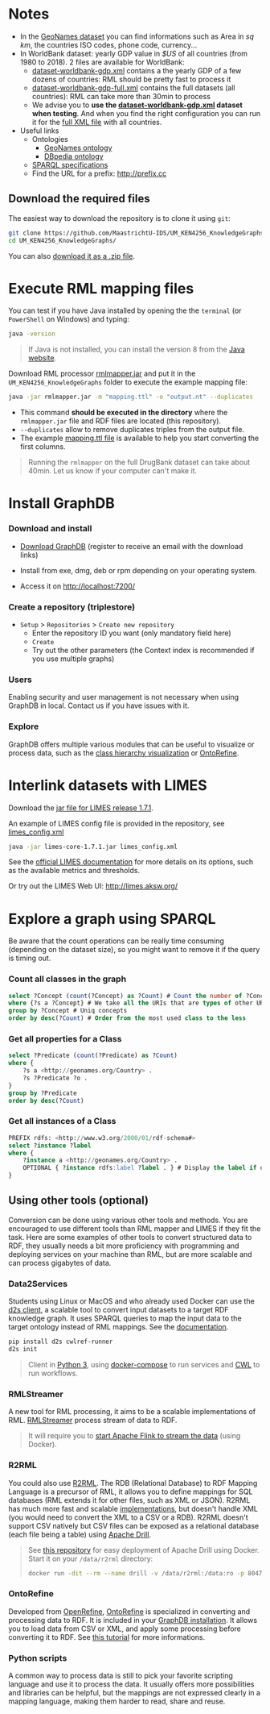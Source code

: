 # Notes 

- In the [GeoNames dataset](https://github.com/MaastrichtU-IDS/UM_KEN4256_KnowledgeGraphs/blob/master/dataset-geonames-countryInfo.csv) you can find informations such as Area in *sq km*, the countries ISO codes, phone code, currency...
- In WorldBank dataset: yearly GDP value in *$US* of all countries (from 1980 to 2018). 2 files are available for WorldBank:
  - [dataset-worldbank-gdp.xml](https://github.com/MaastrichtU-IDS/UM_KEN4256_KnowledgeGraphs/blob/master/dataset-worldbank-gdp.xml) contains a the yearly GDP of a few dozens of countries: RML should be pretty fast to process it
  - [dataset-worldbank-gdp-full.xml](https://github.com/MaastrichtU-IDS/UM_KEN4256_KnowledgeGraphs/blob/master/dataset-worldbank-gdp-full.xml) contains the full datasets (all countries): RML can take more than 30min to process
  - We advise you to **use the [dataset-worldbank-gdp.xml](https://github.com/MaastrichtU-IDS/UM_KEN4256_KnowledgeGraphs/blob/master/dataset-worldbank-gdp.xml) dataset when testing**. And when you find the right configuration you can run it for the [full XML file](https://github.com/MaastrichtU-IDS/UM_KEN4256_KnowledgeGraphs/blob/master/dataset-worldbank-gdp-full.xml) with all countries.
- Useful links
  - Ontologies
    - [GeoNames ontology](http://www.geonames.org/ontology/documentation.html)
    - [DBpedia ontology](http://mappings.dbpedia.org/server/ontology/classes/)
  - [SPARQL specifications](https://www.w3.org/TR/sparql11-query/)
  - Find the URL for a prefix: http://prefix.cc

## Download the required files

The easiest way to download the repository is to clone it using `git`:

```bash
git clone https://github.com/MaastrichtU-IDS/UM_KEN4256_KnowledgeGraphs.git
cd UM_KEN4256_KnowledgeGraphs/
```

You can also [download it as a .zip file](https://github.com/MaastrichtU-IDS/UM_KEN4256_KnowledgeGraphs/archive/master.zip).

# Execute RML mapping files

You can test if you have Java installed by opening the the `terminal` (or `PowerShell` on Windows) and typing:

```bash
java -version
```

> If Java is not installed, you can install the version 8 from the [Java website](https://java.com/en/download/manual.jsp).

Download RML processor [rmlmapper.jar](https://github.com/RMLio/rmlmapper-java/releases/download/v4.3.1/rmlmapper.jar) and put it in the `UM_KEN4256_KnowledgeGraphs` folder to execute the example mapping file:

```bash
java -jar rmlmapper.jar -m "mapping.ttl" -o "output.nt" --duplicates 
```

* This command **should be executed in the directory** where the `rmlmapper.jar` file and RDF files are located (this repository).
* `--duplicates` allow to remove duplicates triples from the output file.
* The example [mapping.ttl file](https://github.com/MaastrichtU-IDS/UM_KEN4256_KnowledgeGraphs/blob/master/mapping.ttl) is available to help you start converting the first columns.

> Running the `rmlmapper` on the full DrugBank dataset can take about 40min. Let us know if your computer can't make it.

# Install GraphDB

### Download and install

* [Download GraphDB](https://www.ontotext.com/products/graphdb) (register to receive an email with the download links)

* Install from exe, dmg, deb or rpm depending on your operating system.

* Access it on <http://localhost:7200/>

### Create a repository (triplestore)

- `Setup` > `Repositories` > `Create new repository`
  - Enter the repository ID you want (only mandatory field here)
  - `Create`
  - Try out the other parameters (the Context index is recommended if you use multiple graphs)

### Users

Enabling security and user management is not necessary when using GraphDB in local. Contact us if you have issues with it.

### Explore

GraphDB offers multiple various modules that can be useful to visualize or process data, such as the [class hierarchy visualization](http://localhost:7200/hierarchy) or [OntoRefine](http://localhost:7200/ontorefine).

# Interlink datasets with LIMES

Download the [jar file for LIMES release 1.7.1](https://github.com/dice-group/LIMES/releases).

An example of LIMES config file is provided in the repository, see [limes_config.xml](https://github.com/MaastrichtU-IDS/UM_KEN4256_KnowledgeGraphs/blob/master/limes_config.xml)

```bash
java -jar limes-core-1.7.1.jar limes_config.xml
```

See the [official LIMES documentation](http://dice-group.github.io/LIMES/#/user_manual/index) for more details on its options, such as the available metrics and thresholds.

Or try out the LIMES Web UI: http://limes.aksw.org/ 

# Explore a graph using SPARQL

Be aware that the count operations can be really time consuming (depending on the dataset size), so you might want to remove it if the query is timing out.

### Count all classes in the graph

```sql
select ?Concept (count(?Concept) as ?Count) # Count the number of ?Concept in the "group by"
where {?s a ?Concept} # We take all the URIs that are types of other URIs
group by ?Concept # Uniq concepts
order by desc(?Count) # Order from the most used class to the less
```

### Get all properties for a Class

```sql
select ?Predicate (count(?Predicate) as ?Count) 
where {
	?s a <http://geonames.org/Country> .
	?s ?Predicate ?o .
} 
group by ?Predicate
order by desc(?Count)
```

### Get all instances of a Class

```sql
PREFIX rdfs: <http://www.w3.org/2000/01/rdf-schema#>
select ?instance ?label
where {
    ?instance a <http://geonames.org/Country> .
    OPTIONAL { ?instance rdfs:label ?label . } # Display the label if one
}
```

## Using other tools (optional)

Conversion can be done using various other tools and methods. You are encouraged to use different tools than RML mapper and LIMES if they fit the task. Here are some examples of other tools to convert structured data to RDF, they usually needs a bit more proficiency with programming and deploying services on your machine than RML, but are more scalable and can process gigabytes of data.

### Data2Services

Students using Linux or MacOS and who already used Docker can use the [d2s client](https://pypi.org/project/d2s/), a scalable tool to convert input datasets to a target RDF knowledge graph. It uses SPARQL queries to map the input data to the target ontology instead of RML mappings. See the [documentation](https://d2s.semanticscience.org/).

```bash
pip install d2s cwlref-runner
d2s init
```

> Client in [Python 3](https://www.python.org/downloads/), using [docker-compose](https://docs.docker.com/compose/install/) to run services and [CWL](https://commonwl.org/) to run workflows.

### RMLStreamer

A new tool for RML processing, it aims to be a scalable implementations of RML. [RMLStreamer](https://github.com/RMLio/RMLStreamer) process stream of data to RDF. 

> It will require you to [start Apache Flink to stream the data](https://github.com/RMLio/RMLStreamer/blob/master/docker/README.md#running-the-rmlstreamer-with-docker) (using Docker).

### R2RML

You could also use [R2RML](https://www.w3.org/TR/r2rml/). The RDB (Relational Database) to RDF Mapping Language is a precursor of RML, it allows you to define mappings for SQL databases (RML extends it for other files, such as XML or JSON). R2RML has much more fast and scalable [implementations](https://github.com/chrdebru/r2rml), but doesn't handle XML (you would need to convert the XML to a CSV or a RDB). R2RML doesn't support CSV natively but CSV files can be exposed as a relational database (each file being a table) using [Apache Drill](https://drill.apache.org/). 

> See [this repository](https://github.com/MaastrichtU-IDS/apache-drill) for easy deployment of Apache Drill using Docker. Start it on  your `/data/r2rml` directory:
>
> ```bash
> docker run -dit --rm --name drill -v /data/r2rml:/data:ro -p 8047:8047 -p 31010:31010 umids/apache-drill:latest
> ```

### OntoRefine

Developed from [OpenRefine](https://openrefine.org/), [OntoRefine](http://graphdb.ontotext.com/documentation/free/loading-data-using-ontorefine.html) is specialized in converting and processing data to RDF. It is included in your [GraphDB installation](http://localhost:7200/ontorefine). It allows you to load data from CSV or XML, and apply some processing before converting it to RDF. See [this tutorial](https://medium.com/wallscope/using-ontorefine-to-transform-tabular-data-into-linked-data-7277ec8c2c0f) for more informations.

### Python scripts

A common way to process data is still to pick your favorite scripting language and use it to process the data. It usually offers more possibilities and libraries can be helpful, but the mappings are not expressed clearly in a mapping language, making them harder to read, share and reuse.
